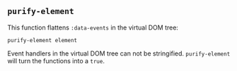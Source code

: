 ## `purify-element`

This function flattens `:data-events` in the virtual DOM tree:

```cirru
purify-element element
```

Event handlers in the virtual DOM tree can not be stringified.
`purify-element` will turn the functions into a `true`.
